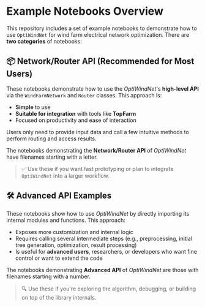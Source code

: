# Example Notebooks Overview

This repository includes a set of example notebooks to demonstrate how to use `OptiWindNet` for wind farm electrical network optimization. There are **two categories** of notebooks:

## 📦 Network/Router API (Recommended for Most Users)

These notebooks demonstrate how to use the *OptiWindNet*'s **high-level API** via the `WindFarmNetwork` and `Router` classes. This approach is:

* **Simple** to use
* **Suitable for integration** with tools like **TopFarm**
* Focused on productivity and ease of interaction

Users only need to provide input data and call a few intuitive methods to perform routing and access results.

The notebooks demonstrating the **Network/Router API** of *OptiWindNet* have filenames starting with a letter.

> ✅ Use these if you want fast prototyping or plan to integrate `OptiWindNet` into a larger workflow.

## 🛠️ Advanced API Examples

These notebooks show how to use *OptiWindNet* by directly importing its internal modules and functions. This approach:

* Exposes more customization and internal logic
* Requires calling several intermediate steps (e.g., preprocessing, initial tree generation, optimization, result processing)
* Is useful for **advanced users**, researchers, or developers who want fine control or want to extend the code

The notebooks demonstrating **Advanced API** of *OptiWindNet* are those with filenames starting with a number.

> 🔍 Use these if you're exploring the algorithm, debugging, or building on top of the library internals.
